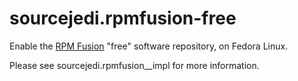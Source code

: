 # sourcejedi.rpmfusion-free #

Enable the [RPM Fusion](https://rpmfusion.org/) "free" software repository, on Fedora Linux.

Please see sourcejedi.rpmfusion__impl for more information.

